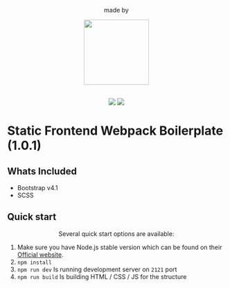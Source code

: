 <div align="center">
 <p>made by</p>
        <a href="http://www.21joint.com"><img width="150" height="auto" src="https://rawgit.com/21joint/dnv-header/header_raw/21logo2.svg"></a>
</div>
<p align="center">
<br>
    <img src="https://img.shields.io/github/issues/21joint/gs-webpack.svg">
    <img src="https://img.shields.io/github/license/21joint/gs-webpack.svg">
</p>
<p align="center">

# Static Frontend Webpack Boilerplate (1.0.1)

</p>

## Whats Included

- Bootstrap v4.1
- SCSS

## Quick start

<p align="center">Several quick start options are available:</p>

1. Make sure you have Node.js stable version which can be found on their [Official website](https://nodejs.org).
2. `npm install`
3. `npm run dev` Is running development server on `2121` port
4. `npm run build` Is building HTML / CSS / JS for the structure